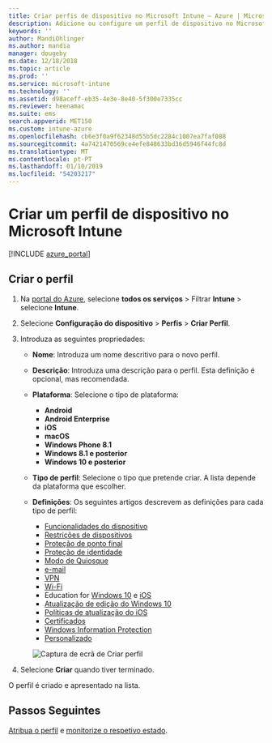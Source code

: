 ```yaml
---
title: Criar perfis de dispositivo no Microsoft Intune – Azure | Microsoft Docs
description: Adicione ou configure um perfil de dispositivo no Microsoft Intune, incluindo a seleção do tipo de plataforma e a configuração das definições no portal do Azure.
keywords: ''
author: MandiOhlinger
ms.author: mandia
manager: dougeby
ms.date: 12/18/2018
ms.topic: article
ms.prod: ''
ms.service: microsoft-intune
ms.technology: ''
ms.assetid: d98aceff-eb35-4e3e-8e40-5f300e7335cc
ms.reviewer: heenamac
ms.suite: ems
search.appverid: MET150
ms.custom: intune-azure
ms.openlocfilehash: cb6e3f0a9f62348d55b5dc2284c1007ea7faf088
ms.sourcegitcommit: 4a7421470569ce4efe848633bd36d5946f44fc8d
ms.translationtype: MT
ms.contentlocale: pt-PT
ms.lasthandoff: 01/10/2019
ms.locfileid: "54203217"
---
```

# <a name="create-a-device-profile-in-microsoft-intune"></a>Criar um perfil de dispositivo no Microsoft Intune

[!INCLUDE [azure_portal](./includes/azure_portal.md)]

## <a name="create-the-profile"></a>Criar o perfil

1. Na [portal do Azure](https://portal.azure.com), selecione **todos os serviços** > Filtrar **Intune** > selecione **Intune**.

2. Selecione **Configuração do dispositivo** > **Perfis** > **Criar Perfil**.

3. Introduza as seguintes propriedades:

   - **Nome**: Introduza um nome descritivo para o novo perfil.
   - **Descrição**: Introduza uma descrição para o perfil. Esta definição é opcional, mas recomendada.
   - **Plataforma**: Selecione o tipo de plataforma:  

       - **Android**
       - **Android Enterprise**
       - **iOS**
       - **macOS**
       - **Windows Phone 8.1**
       - **Windows 8.1 e posterior**
       - **Windows 10 e posterior**

   - **Tipo de perfil**: Selecione o tipo que pretende criar. A lista depende da plataforma que escolher.
   - **Definições**: Os seguintes artigos descrevem as definições para cada tipo de perfil:

       -  [Funcionalidades do dispositivo](device-features-configure.md)
       -  [Restrições de dispositivos](device-restrictions-configure.md)
       -  [Proteção de ponto final](endpoint-protection-configure.md)
       -  [Proteção de identidade](identity-protection-configure.md)  
       -  [Modo de Quiosque](kiosk-settings.md)
       -  [e-mail](email-settings-configure.md)
       -  [VPN](vpn-settings-configure.md)
       -  [Wi-Fi](wi-fi-settings-configure.md)
       -  Education for [Windows 10](education-settings-configure.md) e [iOS](wi-fi-settings-ios.md)
       -  [Atualização de edição do Windows 10](edition-upgrade-configure-windows-10.md)
       -  [Políticas de atualização do iOS](software-updates-ios.md)
       -  [Certificados](certificates-configure.md)
       -  [Windows Information Protection](windows-information-protection-configure.md)
       -  [Personalizado](custom-settings-configure.md)

     ![Captura de ecrã de Criar perfil](./media/create-device-profile.png)

4. Selecione **Criar** quando tiver terminado.

O perfil é criado e apresentado na lista.

## <a name="next-steps"></a>Passos Seguintes
[Atribua o perfil](device-profile-assign.md) e [monitorize o respetivo estado](device-profile-monitor.md).
